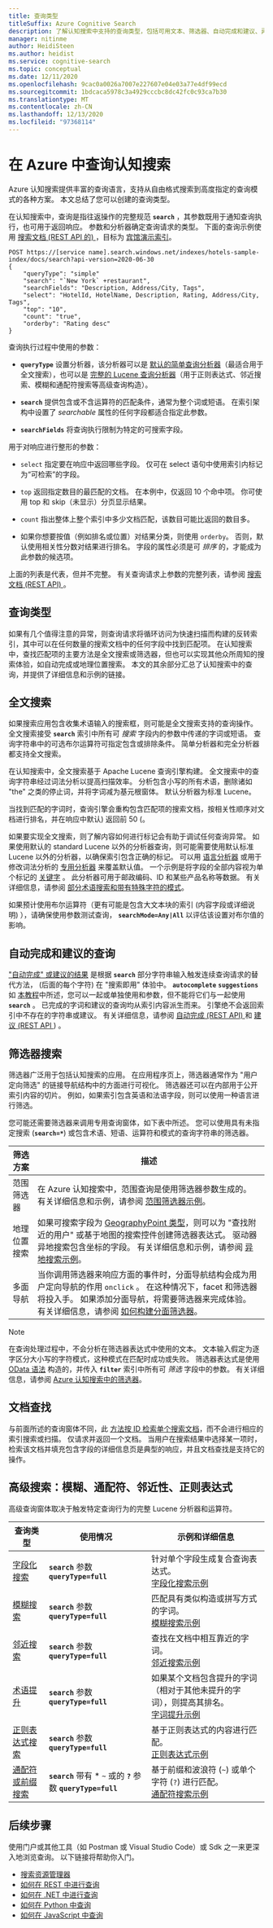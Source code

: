 ```yaml
---
title: 查询类型
titleSuffix: Azure Cognitive Search
description: 了解认知搜索中支持的查询类型，包括可用文本、筛选器、自动完成和建议、异地搜索、系统查询和文档查找。
manager: nitinme
author: HeidiSteen
ms.author: heidist
ms.service: cognitive-search
ms.topic: conceptual
ms.date: 12/11/2020
ms.openlocfilehash: 9cac0a0026a7007e227607e04e03a77e4df99ecd
ms.sourcegitcommit: 1bdcaca5978c3a4929cccbc8dc42fc0c93ca7b30
ms.translationtype: MT
ms.contentlocale: zh-CN
ms.lasthandoff: 12/13/2020
ms.locfileid: "97368114"
---
```

# <a name="querying-in-azure-cognitive-search"></a>在 Azure 中查询认知搜索

Azure 认知搜索提供丰富的查询语言，支持从自由格式搜索到高度指定的查询模式的各种方案。 本文总结了您可以创建的查询类型。

在认知搜索中，查询是指往返操作的完整规范 **`search`** ，其参数既用于通知查询执行，也可用于返回响应。 参数和分析器确定查询请求的类型。 下面的查询示例使用 [搜索文档 (REST API 的) ](/rest/api/searchservice/search-documents)，目标为 [宾馆演示索引](search-get-started-portal.md)。

```http
POST https://[service name].search.windows.net/indexes/hotels-sample-index/docs/search?api-version=2020-06-30
{
    "queryType": "simple"
    "search": "`New York` +restaurant",
    "searchFields": "Description, Address/City, Tags",
    "select": "HotelId, HotelName, Description, Rating, Address/City, Tags",
    "top": "10",
    "count": "true",
    "orderby": "Rating desc"
}
```

查询执行过程中使用的参数：

+ **`queryType`** 设置分析器，该分析器可以是 [默认的简单查询分析器](search-query-simple-examples.md)（最适合用于全文搜索），也可以是 [完整的 Lucene 查询分析器](search-query-lucene-examples.md)（用于正则表达式、邻近搜索、模糊和通配符搜索等高级查询构造）。

+ **`search`** 提供包含或不含运算符的匹配条件，通常为整个词或短语。 在索引架构中设置了 *searchable* 属性的任何字段都适合指定此参数。 

+ **`searchFields`** 将查询执行限制为特定的可搜索字段。

用于对响应进行整形的参数：

+ `select` 指定要在响应中返回哪些字段。 仅可在 select 语句中使用索引内标记为“可检索”的字段。

+ `top` 返回指定数目的最匹配的文档。 在本例中，仅返回 10 个命中项。 你可使用 top 和 skip（未显示）分页显示结果。

+ `count` 指出整体上整个索引中多少文档匹配，该数目可能比返回的数目多。 

+ 如果你想要按值（例如排名或位置）对结果分类，则使用 `orderby`。 否则，默认使用相关性分数对结果进行排名。 字段的属性必须是可 *排序* 的，才能成为此参数的候选项。

上面的列表是代表，但并不完整。 有关查询请求上参数的完整列表，请参阅 [搜索文档 (REST API) ](/rest/api/searchservice/search-documents)。

<a name="types-of-queries"></a>

## <a name="types-of-queries"></a>查询类型

如果有几个值得注意的异常，则查询请求将循环访问为快速扫描而构建的反转索引，其中可以在任何数量的搜索文档中的任何字段中找到匹配项。 在认知搜索中，查找匹配项的主要方法是全文搜索或筛选器，但也可以实现其他众所周知的搜索体验，如自动完成或地理位置搜索。 本文的其余部分汇总了认知搜索中的查询，并提供了详细信息和示例的链接。

## <a name="full-text-search"></a>全文搜索

如果搜索应用包含收集术语输入的搜索框，则可能是全文搜索支持的查询操作。 全文搜索接受 **`search`** 索引中所有可 *搜索* 字段内的参数中传递的字词或短语。 查询字符串中的可选布尔运算符可指定包含或排除条件。 简单分析器和完全分析器都支持全文搜索。

在认知搜索中，全文搜索基于 Apache Lucene 查询引擎构建。 全文搜索中的查询字符串经过词法分析以提高扫描效率。 分析包含小写的所有术语，删除诸如 "the" 之类的停止词，并将字词减为基元根窗体。 默认分析器为标准 Lucene。

当找到匹配的字词时，查询引擎会重构包含匹配项的搜索文档，按相关性顺序对文档进行排名，并在响应中默认) 返回前 50 (。

如果要实现全文搜索，则了解内容如何进行标记会有助于调试任何查询异常。 如果使用默认的 standard Lucene 以外的分析器查询，则可能需要使用默认标准 Lucene 以外的分析器，以确保索引包含正确的标记。 可以用 [语言分析器](index-add-language-analyzers.md#language-analyzer-list) 或用于修改词法分析的 [专用分析器](index-add-custom-analyzers.md#AnalyzerTable) 来覆盖默认值。 一个示例是将字段的全部内容视为单个标记的 [关键字](https://lucene.apache.org/core/6_6_1/analyzers-common/org/apache/lucene/analysis/core/KeywordAnalyzer.html) 。 此分析器可用于邮政编码、ID 和某些产品名称等数据。 有关详细信息，请参阅 [部分术语搜索和带有特殊字符的模式](search-query-partial-matching.md)。

如果预计使用布尔运算符（更有可能是包含大文本块的索引 (内容字段或详细说明) ），请确保使用参数测试查询， **`searchMode=Any|All`** 以评估该设置对布尔值的影响。

## <a name="autocomplete-and-suggested-queries"></a>自动完成和建议的查询

["自动完成" 或建议的结果](search-autocomplete-tutorial.md) 是根据 **`search`** 部分字符串输入触发连续查询请求的替代方法， (后面的每个字符) 在 "搜索即用" 体验中。 **`autocomplete`** **`suggestions`** 如 [本教程](tutorial-csharp-type-ahead-and-suggestions.md)中所述，您可以一起或单独使用和参数，但不能将它们与一起使用 **`search`** 。 已完成的字词和建议的查询均从索引内容派生而来。 引擎绝不会返回索引中不存在的字符串或建议。 有关详细信息，请参阅 [自动完成 (REST API) ](/rest/api/searchservice/autocomplete) 和 [建议 (REST API ](/rest/api/searchservice/suggestions)) 。

## <a name="filter-search"></a>筛选器搜索

筛选器广泛用于包括认知搜索的应用。 在应用程序页上，筛选器通常作为 "用户定向筛选" 的链接导航结构中的方面进行可视化。 筛选器还可以在内部用于公开索引内容的切片。 例如，如果索引包含英语和法语字段，则可以使用一种语言进行筛选。 

您可能还需要筛选器来调用专用查询窗体，如下表中所述。 您可以使用具有未指定搜索 (**`search=*`**) 或包含术语、短语、运算符和模式的查询字符串的筛选器。

| 筛选方案 | 描述 |
|-----------------|-------------|
| 范围筛选器 | 在 Azure 认知搜索中，范围查询是使用筛选器参数生成的。 有关详细信息和示例，请参阅 [范围筛选器示例](search-query-simple-examples.md#example-4-range-filters)。 |
| 地理位置搜索 | 如果可搜索字段为 [GeographyPoint 类型](/rest/api/searchservice/supported-data-types)，则可以为 "查找附近的用户" 或基于地图的搜索控件创建筛选器表达式。 驱动器异地搜索包含坐标的字段。 有关详细信息和示例，请参阅 [异地搜索示例](search-query-simple-examples.md#example-5-geo-search)。 |
| 多面导航 | 当你调用筛选器来响应方面的事件时，分面导航结构会成为用户定向导航的作用 `onclick` 。 在这种情况下，facet 和筛选器将投入手。 如果添加分面导航，将需要筛选器来完成体验。 有关详细信息，请参阅 [如何构建分面筛选器](search-filters-facets.md)。 |

> [!NOTE]
> 在查询处理过程中，不会分析在筛选器表达式中使用的文本。 文本输入假定为逐字区分大小写的字符模式，这种模式在匹配时成功或失败。 筛选器表达式是使用 [OData 语法](query-odata-filter-orderby-syntax.md) 构造的，并传入 **`filter`** 索引中所有可 *筛选* 字段中的参数。 有关详细信息，请参阅 [Azure 认知搜索中的筛选器](search-filters.md)。

## <a name="document-look-up"></a>文档查找

与前面所述的查询窗体不同，此 [方法按 ID 检索单个搜索文档](/rest/api/searchservice/lookup-document)，而不会进行相应的索引搜索或扫描。 仅请求并返回一个文档。 当用户在搜索结果中选择某一项时，检索该文档并填充包含字段的详细信息页是典型的响应，并且文档查找是支持它的操作。

## <a name="advanced-search-fuzzy-wildcard-proximity-regex"></a>高级搜索：模糊、通配符、邻近性、正则表达式

高级查询窗体取决于触发特定查询行为的完整 Lucene 分析器和运算符。

| 查询类型 | 使用情况 | 示例和详细信息 |
|------------|--------|------------------------------|
| [字段化搜索](query-lucene-syntax.md#bkmk_fields) | **`search`**  参数 **`queryType=full`**  | 针对单个字段生成复合查询表达式。 <br/>[字段化搜索示例](search-query-lucene-examples.md#example-2-fielded-search) |
| [模糊搜索](query-lucene-syntax.md#bkmk_fuzzy) | **`search`** 参数 **`queryType=full`** | 匹配具有类似构造或拼写方式的字词。 <br/>[模糊搜索示例](search-query-lucene-examples.md#example-3-fuzzy-search) |
| [邻近搜索](query-lucene-syntax.md#bkmk_proximity) | **`search`** 参数 **`queryType=full`** | 查找在文档中相互靠近的字词。 <br/>[邻近搜索示例](search-query-lucene-examples.md#example-4-proximity-search) |
| [术语提升](query-lucene-syntax.md#bkmk_termboost) | **`search`** 参数 **`queryType=full`** | 如果某个文档包含提升的字词（相对于其他未提升的字词），则提高其排名。 <br/>[字词提升示例](search-query-lucene-examples.md#example-5-term-boosting) |
| [正则表达式搜索](query-lucene-syntax.md#bkmk_regex) | **`search`** 参数 **`queryType=full`** | 基于正则表达式的内容进行匹配。 <br/>[正则表达式示例](search-query-lucene-examples.md#example-6-regex) |
|  [通配符或前缀搜索](query-lucene-syntax.md#bkmk_wildcard) | **`search`** 带有 * *_`~`_* 或的 **`?`** 参数 **`queryType=full`**| 基于前缀和波浪符 (`~`) 或单个字符 (`?`) 进行匹配。 <br/>[通配符搜索示例](search-query-lucene-examples.md#example-7-wildcard-search) |

## <a name="next-steps"></a>后续步骤

使用门户或其他工具（如 Postman 或 Visual Studio Code）或 Sdk 之一来更深入地浏览查询。 以下链接将帮助你入门。

+ [搜索资源管理器](search-explorer.md)
+ [如何在 REST 中进行查询](search-get-started-rest.md)
+ [如何在 .NET 中进行查询](search-get-started-dotnet.md)
+ [如何在 Python 中查询](search-get-started-python.md)
+ [如何在 JavaScript 中查询](search-get-started-javascript.md)